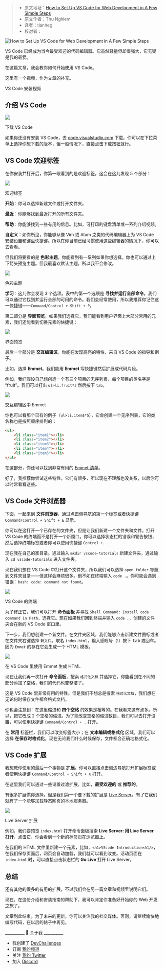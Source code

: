 > - 原文地址：[How to Set Up VS Code for Web Development in A Few Simple Steps](https://www.freecodecamp.org/news/how-to-set-up-vs-code-for-web-development/)
> - 原文作者：Thu Nghiem
> - 译者：tianheg
> - 校对者：

![How to Set Up VS Code for Web Development in A Few Simple Steps](https://www.freecodecamp.org/news/content/images/size/w2000/2021/01/ep11-vscode-1.jpg)

VS Code 已经成为当今最受欢迎的代码编辑器。它虽然轻量但却很强大，它无疑是我的最爱。

在这篇文章，我会教你如何开始使用 VS Code。

这里有一个视频，作为文章的补充。

VS Code 安装视频

## 介绍 VS Code

![](https://www.freecodecamp.org/news/content/images/2021/01/Screenshot-2021-01-20-at-17.22.57.png)

下载 VS Code

如果你还没有安装 VS Code，去 [code.visualstudio.com][1] 下载。你可以在下拉菜单上选择你想下载的版本，但一般情况下，直接点击下载按钮就行。

## VS Code 欢迎标签

在你安装并打开后，你第一眼看到的是欢迎标签。这会在这儿发现 5 个部分：

![](https://www.freecodecamp.org/news/content/images/2021/01/Screenshot-2021-01-20-at-17.26.12.png)

欢迎标签

**开始**：你可以选择新建文件或打开文件夹。

**最近**：你能够找到最近打开的所有文件夹。

**帮助**：你能够找到一些有用的信息。比如，可打印的键盘清单或一系列介绍视频。

**自定义**：如你所见，你能够从像 Vim 或 Atom 之类的代码编辑器上为 VS Code 安装设置和键盘快捷键。所以在你目前已经习惯使用这些编辑器的情况下，你可以去看看。

但我们将要看的是 **色彩主题**。你能看到有一系列如果你想选择。你也可以通过上下箭头预览主题。但我最喜欢默认主题，所以我不会修改。

![](https://www.freecodecamp.org/news/content/images/2021/01/Screenshot-2021-01-20-at-17.59.13.png)

色彩主题

**学习**：这儿你会发现 3 个选项。表中的第一个选项是 **寻找并运行全部命令**。我们可以通过它找到并运行全部的可用的命令。我们会经常使用，所以我推荐你记住这一快捷键——`Command/Control + Shift + P`。

第二部分是 **界面预览**。如果我们选择它，我们能看到用户界面上大部分常用的元素，我们还能看到切换元素的快捷键：

![](https://www.freecodecamp.org/news/content/images/2021/01/Screenshot-2021-01-20-at-17.30.16.png)

界面预览

最后一个部分是 **交互编辑区**。你能在发现高亮的特性，来自 VS Code 的指导和例子。

比如，选择 **Emmet**。我们能用 **Emmet** 写快捷键然后扩展成代码片段。

例如，我们假设自己想创造一个有三个项目的无序列表，每个项目的类名字是 “fruit”。我们可以打出 `ul>li.fruit*3` 然后按下 `tab`。

![](https://www.freecodecamp.org/news/content/images/2021/01/emmet.gif)

交互编辑区中 Emmet

你也可以看那个已有的例子（`ul>li.item$*5`），它会创建一个无序列表，它的类名称也是按照顺序排列的：

```html
<ul>
    <li class="item1"></li>
    <li class="item2"></li>
    <li class="item3"></li>
    <li class="item4"></li>
    <li class="item5"></li>
</ul>
```

在这部分，你还可以找到非常有用的 [Emmet 清单][2]。

好了，我推荐你尝试这些特性。它们有很多，所以现在不理解也没关系，以后你可以时常看看这些。

## VS Code 文件浏览器

下面，一起来到 **文件浏览器**，通过点击侧导航的第一个标签或者快捷键 `Command/Control + Shift + E` 显示。

你可以在这打开一个已存在的文件夹，但是让我们新建一个文件夹和文件。打开 VS Code 的终端而不是打开一个新窗口。你可以选择状态栏的错误和警告按钮，然后选择终端标签或者你可以使用快捷键 `Control +`.

现在我在自己的家目录。通过输入 `mkdir vscode-tutorials` 新建文件夹，通过输入 `cd vscode-tutorials` 进入文件夹。

现在我们想在 VS Code 中打开这个文件夹，所以我们可以选择 `open folder` 导航到文件夹目录——但这样会麻烦很多。倒不如在终端输入 `code .`。你可能会遇到错误：`bash: code: command not found`。

![](https://www.freecodecamp.org/news/content/images/2021/01/Screenshot-2021-01-20-at-17.52.42.png)

VS Code 的终端

为了修正它，我们可以打开 **命令面板** 并寻找 `Shell Command: Install code command in Path`，选择它。现在如果我们回到终端并输入 `code .`，创建的文件夹会在新的 VS Code 窗口里。

下一步，我们想创建一个新文件。在文件夹区域，我们能够点击新建文件图标或者在文件夹右键选择 `新文件`。取名 `index.html`，输入感叹号（!）按下 <kbd>tab</kbd> 或回车。因为 `Emmet` 的存在它会生成一个 HTML 模板。

![](https://www.freecodecamp.org/news/content/images/2021/01/Screenshot-2021-01-20-at-17.55.20.png)

在 VS Code 里使用 Emmet 生成 HTML

现在让我们再一次打开 **命令面板**，搜索 `格式化文档` 并选择它。你能看到在不同的部分添加了空格，我们的代码也变整洁了。

这是 VS Code 里非常有用的特性。但是我们不想总是搜索 `格式化文档`，我们想在无论何时保存文件都会格式文档。

你也会注意到：在这里缩进和 **四个空格** 的效果是相等的。在我看来这有点多。所以，把它改成 2 个空格的缩进。为了能改变空格的缩进数目，我们可以去打开设置，可以使用快捷键 `Command/Control + ,` 打开。

在 **常用** 标签栏，我们可以改变标签大小；在 **文本编辑或格式化** 区域，我们可以选择 **在保存时格式化**。现在无论我们什么时候保存，文件都会正确地格式化。

## VS Code 扩展

我想教你使用的最后一个事物是 **扩展**。你可以直接点击侧边导航打开扩展标签或者使用快捷键 `Command/Control + Shift + X` 打开。

在这里我们可以通过一些设置过滤扩展，比如，**最受欢迎的** 或 **推荐的**。

有很多扩展供你选择。但是我们第一个要下载的扩展是 [Live Server][3]。有了它我们就有了一个能够加载静态网页的本地服务器。

![](https://www.freecodecamp.org/news/content/images/2021/01/Screenshot-2021-01-20-at-17.56.38.png)

Live Server 扩展

例如，我们要预览 `index.html` 打开命令面板搜索 **Live Server: 用 Live Server 打开**，点击它，你会看到一个新的标签页在浏览器上。

在我们的 HTML 文件里新建一个元素，比如，`<h1>VScode Introduction<h1/>`，在我们保存页面后，网页会自动加载，我们就可以看到改变。活动页面在 `index.html` 时，可以直接点击状态栏的 **Go Live** 打开 Live Server。

## 总结

还有其他的很多的有用的扩展，不过我们会在另一篇文章和视频里说明它们。

现在，在这份介绍和安装指南的帮助下，我可以肯定你准备好开始你的 Web 开发之旅了。

文章到此结束。为了未来的更新，你可以关注我的社交媒体。否则，请继续愉快地编写代码，在以后的帖子中再见。

\_\_\_\_\_\_\_\_\_\_ 🐣 关于我 \_\_\_\_\_\_\_\_\_\_

- 我创建了 [DevChallenges][4]
- 订阅 [我的频道][5]
- 关注 [我的 Twitter][6]
- 加入 [Discord][7]

[1]: https://code.visualstudio.com/
[2]: https://docs.emmet.io/cheat-sheet/
[3]: https://marketplace.visualstudio.com/items?itemName=ritwickdey.LiveServer
[4]: https://devchallenges.io/
[5]: https://www.youtube.com/c/thunghiem
[6]: https://twitter.com/thunghiemdinh
[7]: https://discord.com/invite/3R6vFeM
